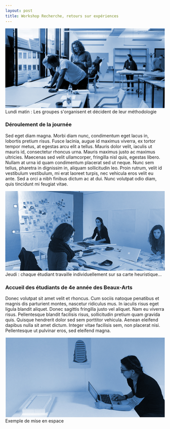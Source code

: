 ```yaml
---
layout: post
title: Workshop Recherche, retours sur expériences
---
```


<img src="/../img/1609_workshop-2.jpg"/>
<figcaption>Lundi matin : Les groupes s'organisent et décident de leur méthodologie</figcaption>

### Déroulement de la journée
 Sed eget diam magna. Morbi diam nunc, condimentum eget lacus in, lobortis pretium risus. Fusce lacinia, augue id maximus viverra, ex tortor tempor metus, at egestas arcu elit a tellus. Mauris dolor velit, iaculis ut mauris id, consectetur rhoncus urna. Mauris maximus justo ac maximus ultricies. Maecenas sed velit ullamcorper, fringilla nisl quis, egestas libero. Nullam at urna id quam condimentum placerat sed ut neque. Nunc sem tellus, pharetra in dignissim in, aliquam sollicitudin leo. Proin rutrum, velit id vestibulum vestibulum, mi erat laoreet turpis, nec vehicula eros velit eu ante. Sed a orci a nibh finibus dictum ac at dui. Nunc volutpat odio diam, quis tincidunt mi feugiat vitae. 

<img src="/../img/1609_real-1.JPG"/>
<figcaption>Jeudi : chaque étudiant travaille individuellement sur sa carte heuristique...</figcaption>

### Accueil des étudiants de 4e année des Beaux-Arts
Donec volutpat sit amet velit et rhoncus. Cum sociis natoque penatibus et magnis dis parturient montes, nascetur ridiculus mus. In iaculis risus eget ligula blandit aliquet. Donec sagittis fringilla justo vel aliquet. Nam eu viverra risus. Pellentesque blandit facilisis risus, sollicitudin pretium quam gravida quis. Quisque hendrerit dolor sed sem porttitor vehicula. Aenean eleifend dapibus nulla sit amet dictum. Integer vitae facilisis sem, non placerat nisi. Pellentesque ut pulvinar eros, sed eleifend magna. 

<img src="/../img/1609_real-2.JPG"/>
<figcaption>Exemple de mise en espace</figcaption>